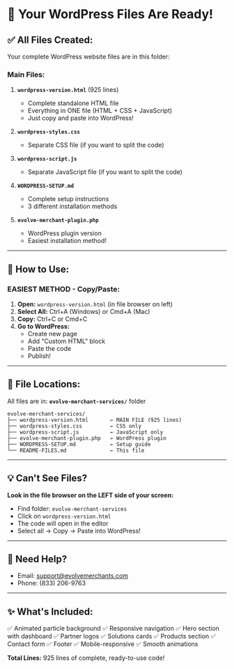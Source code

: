 # 📂 Your WordPress Files Are Ready!

## ✅ **All Files Created:**

Your complete WordPress website files are in this folder:

### **Main Files:**

1. **`wordpress-version.html`** (925 lines)
   - Complete standalone HTML file
   - Everything in ONE file (HTML + CSS + JavaScript)
   - Just copy and paste into WordPress!

2. **`wordpress-styles.css`**
   - Separate CSS file (if you want to split the code)

3. **`wordpress-script.js`**
   - Separate JavaScript file (if you want to split the code)

4. **`WORDPRESS-SETUP.md`**
   - Complete setup instructions
   - 3 different installation methods

5. **`evolve-merchant-plugin.php`**
   - WordPress plugin version
   - Easiest installation method!

---

## 🚀 **How to Use:**

### **EASIEST METHOD - Copy/Paste:**

1. **Open:** `wordpress-version.html` (in file browser on left)
2. **Select All:** Ctrl+A (Windows) or Cmd+A (Mac)
3. **Copy:** Ctrl+C or Cmd+C
4. **Go to WordPress:**
   - Create new page
   - Add "Custom HTML" block
   - Paste the code
   - Publish!

---

## 📍 **File Locations:**

All files are in: **`evolve-merchant-services/`** folder

```
evolve-merchant-services/
├── wordpress-version.html       ← MAIN FILE (925 lines)
├── wordpress-styles.css         ← CSS only
├── wordpress-script.js          ← JavaScript only
├── evolve-merchant-plugin.php   ← WordPress plugin
├── WORDPRESS-SETUP.md           ← Setup guide
└── README-FILES.md              ← This file
```

---

## 💡 **Can't See Files?**

**Look in the file browser on the LEFT side of your screen:**
- Find folder: `evolve-merchant-services`
- Click on `wordpress-version.html`
- The code will open in the editor
- Select all → Copy → Paste into WordPress!

---

## 📧 **Need Help?**

- Email: support@evolvemerchants.com
- Phone: (833) 206-9763

---

## ✨ **What's Included:**

✅ Animated particle background
✅ Responsive navigation
✅ Hero section with dashboard
✅ Partner logos
✅ Solutions cards
✅ Products section
✅ Contact form
✅ Footer
✅ Mobile-responsive
✅ Smooth animations

**Total Lines:** 925 lines of complete, ready-to-use code!

